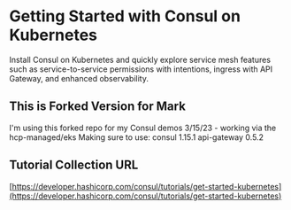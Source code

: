# Getting Started with Consul on Kubernetes

Install Consul on Kubernetes and quickly explore service mesh features such as service-to-service permissions with intentions, ingress with API Gateway, and enhanced observability.

## This is Forked Version for Mark

I'm using this forked repo for my Consul demos
3/15/23 - working via the hcp-managed/eks
Making sure to use:
consul 1.15.1
api-gateway 0.5.2

## Tutorial Collection URL

[https://developer.hashicorp.com/consul/tutorials/get-started-kubernetes](https://developer.hashicorp.com/consul/tutorials/get-started-kubernetes)